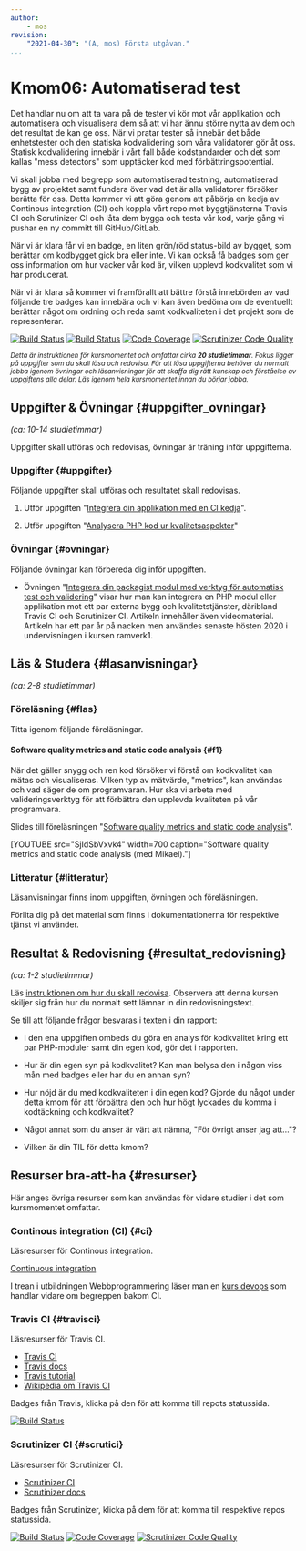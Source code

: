 ```yaml
---
author:
    - mos
revision:
    "2021-04-30": "(A, mos) Första utgåvan."
...
```

Kmom06: Automatiserad test
==================================

Det handlar nu om att ta vara på de tester vi kör mot vår applikation och automatisera och visualisera dem så att vi har ännu större nytta av dem och det resultat de kan ge oss. När vi pratar tester så innebär det både enhetstester och den statiska kodvalidering som våra validatorer gör åt oss. Statisk kodvalidering innebär i vårt fall både kodstandarder och det som kallas "mess detectors" som upptäcker kod med förbättringspotential.

Vi skall jobba med begrepp som automatiserad testning, automatiserad bygg av projektet samt fundera över vad det är alla validatorer försöker berätta för oss. Detta kommer vi att göra genom att påbörja en kedja av Continous integration (CI) och koppla vårt repo mot byggtjänsterna Travis CI och Scrutinizer CI och låta dem bygga och testa vår kod, varje gång vi pushar en ny committ till GitHub/GitLab.

När vi är klara får vi en badge, en liten grön/röd status-bild av bygget, som berättar om kodbygget gick bra eller inte. Vi kan också få badges som ger oss information om hur vacker vår kod är, vilken upplevd kodkvalitet som vi har producerat.

När vi är klara så kommer vi framförallt att bättre förstå innebörden av vad följande tre badges kan innebära och vi kan även bedöma om de eventuellt berättar något om ordning och reda samt kodkvaliteten i det projekt som de representerar.

[![Build Status](https://www.travis-ci.com/canax/router.svg?branch=master)](https://www.travis-ci.com/canax/router) [![Build Status](https://scrutinizer-ci.com/g/canax/database/badges/build.png?b=master)](https://scrutinizer-ci.com/g/canax/database/build-status/master) [![Code Coverage](https://scrutinizer-ci.com/g/canax/router/badges/coverage.png?b=master)](https://scrutinizer-ci.com/g/canax/router/?branch=master) [![Scrutinizer Code Quality](https://scrutinizer-ci.com/g/canax/database/badges/quality-score.png?b=master)](https://scrutinizer-ci.com/g/canax/database/?branch=master)

<!-- more -->

<small><i>Detta är instruktionen för kursmomentet och omfattar cirka **20 studietimmar**. Fokus ligger på uppgifter som du skall lösa och redovisa. För att lösa uppgifterna behöver du normalt jobba igenom övningar och läsanvisningar för att skaffa dig rätt kunskap och förståelse av uppgiftens alla delar. Läs igenom hela kursmomentet innan du börjar jobba.</i></small>



Uppgifter & Övningar {#uppgifter_ovningar}
-------------------------------------------

*(ca: 10-14 studietimmar)*

Uppgifter skall utföras och redovisas, övningar är träning inför uppgifterna.



### Uppgifter {#uppgifter}

Följande uppgifter skall utföras och resultatet skall redovisas.

1. Utför uppgiften "[Integrera din applikation med en CI kedja](uppgift/integrera-din-applikation-med-en-ci-kedja)".

1. Utför uppgiften "[Analysera PHP kod ur kvalitetsaspekter](uppgift/analysera-kodkvalitet-i-tre-php-moduler)"



### Övningar {#ovningar}

Följande övningar kan förbereda dig inför uppgiften.

* Övningen "[Integrera din packagist modul med verktyg för automatisk test och validering](kunskap/integrera-din-packagist-modul-med-verktyg-for-automatisk-test-och-validering)" visar hur man kan integrera en PHP modul eller applikation mot ett par externa bygg och kvalitetstjänster, däribland Travis CI och Scrutinizer CI. Artikeln innehåller även videomaterial. Artikeln har ett par år på nacken men användes senaste hösten 2020 i undervisningen i kursen ramverk1.

<!--
* Exempelkod för att koppla till travis och scrutinizer
* PHP kodkvalitet extra övning verktyg, kanske tips från coachen
https://phpmetrics.org/
-->



Läs & Studera  {#lasanvisningar}
---------------------------------

*(ca: 2-8 studietimmar)*



### Föreläsning {#flas}

Titta igenom följande föreläsningar.



#### Software quality metrics and static code analysis {#f1}

När det gäller snygg och ren kod försöker vi förstå om kodkvalitet kan mätas och visualiseras. Vilken typ av mätvärde, "metrics", kan användas och vad säger de om programvaran. Hur ska vi arbeta med valideringsverktyg för att förbättra den upplevda kvaliteten på vår programvara.

Slides till föreläsningen "[Software quality metrics and static code analysis](https://dbwebb-se.github.io/mvc/lecture/L06_static-code-analysis-and-metrics/slide.html)".

[YOUTUBE src="SjIdSbVxvk4" width=700 caption="Software quality metrics and static code analysis (med Mikael)."]



### Litteratur  {#litteratur}

Läsanvisningar finns inom uppgiften, övningen och föreläsningen.

Förlita dig på det material som finns i dokumentationerna för respektive tjänst vi använder.



Resultat & Redovisning  {#resultat_redovisning}
-----------------------------------------------

*(ca: 1-2 studietimmar)*

Läs [instruktionen om hur du skall redovisa](./../redovisa). Observera att denna kursen skiljer sig från hur du normalt sett lämnar in din redovisningstext.

Se till att följande frågor besvaras i texten i din rapport:

* I den ena uppgiften ombeds du göra en analys för kodkvalitet kring ett par PHP-moduler samt din egen kod, gör det i rapporten.

* Hur är din egen syn på kodkvalitet? Kan man belysa den i någon viss mån med badges eller har du en annan syn?

* Hur nöjd är du med kodkvaliteten i din egen kod? Gjorde du något under detta kmom för att förbättra den och hur högt lyckades du komma i kodtäckning och kodkvalitet?

* Något annat som du anser är värt att nämna, "För övrigt anser jag att..."?

* Vilken är din TIL för detta kmom?



Resurser bra-att-ha {#resurser}
---------------------------------

Här anges övriga resurser som kan användas för vidare studier i det som kursmomentet omfattar.


<!--
### Software quality metrics {#metrics}

Från föreläsningen

### PHP validatorer och linters {#linters}

Lista de linters vi jobbar med

### PHP och quality metrics {#metrics}

Visa hur man kommer åt metrics i php
phploc
Inklusive https://phpmetrics.org/
-->


### Continous integration (CI) {#ci}

Läsresurser för Continous integration.

[Continuous integration](https://en.wikipedia.org/wiki/Continuous_integration)

I trean i utbildningen Webbprogrammering läser man en [kurs devops](/kurser/devops) som handlar vidare om begreppen bakom CI.



### Travis CI {#travisci}

Läsresurser för Travis CI.

* [Travis CI](https://travis-ci.org/)
* [Travis docs](https://docs.travis-ci.com/)
* [Travis tutorial](https://docs.travis-ci.com/user/tutorial/)
* [Wikipedia om Travis CI](https://en.wikipedia.org/wiki/Travis_CI)

Badges från Travis, klicka på den för att komma till repots statussida.

[![Build Status](https://www.travis-ci.com/canax/router.svg?branch=master)](https://www.travis-ci.com/canax/router)



### Scrutinizer CI {#scrutici}

Läsresurser för Scrutinizer CI.

* [Scrutinizer CI](https://scrutinizer-ci.com/)
* [Scrutinizer docs](https://scrutinizer-ci.com/docs/)

Badges från Scrutinizer, klicka på dem för att komma till respektive repos statussida.

[![Build Status](https://scrutinizer-ci.com/g/canax/database/badges/build.png?b=master)](https://scrutinizer-ci.com/g/canax/database/build-status/master) [![Code Coverage](https://scrutinizer-ci.com/g/canax/router/badges/coverage.png?b=master)](https://scrutinizer-ci.com/g/canax/router/?branch=master) [![Scrutinizer Code Quality](https://scrutinizer-ci.com/g/canax/database/badges/quality-score.png?b=master)](https://scrutinizer-ci.com/g/canax/database/?branch=master)
